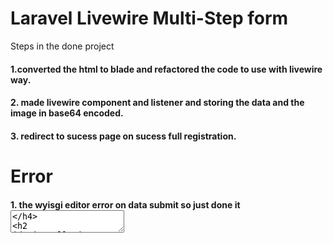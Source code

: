 # Laravel Livewire Multi-Step form

Steps in the done project
#### 1.converted the html to blade and refactored the code to use with livewire way.
#### 2. made livewire component and listener and storing the data and the image in base64 encoded.
#### 3. redirect to sucess page on sucess full registration.

# Error

#### 1. the wyisgi editor error on data submit so just done it <textarea> 

## Installation

Use the composer to install the necessary packages

```bash
composer install

php artisan serve
```
[HomePage](http://127.0.0.1:8000/)
